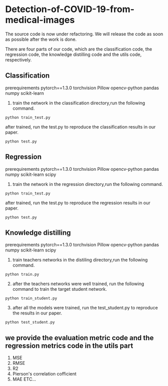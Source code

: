 # Detection-of-COVID-19-from-medical-images
The source code is now under refactoring. We will release the code as soon as possible after the work is done.

There are four parts of our code, which are the classification code, the regression code, the knowledge distilling code and the utils code, respectively.

## Classification
prerequirements
pytorch==1.3.0
torchvision
Pillow
opencv-python
pandas
numpy
scikit-learn

1. train the network
in the classification directory,run the following command.
```
python train_test.py
```
after trained, run the test.py to reproduce the classification results in our paper.
```
python test.py 
```

## Regression
prerequirements
pytorch==1.3.0
torchvision
Pillow
opencv-python
pandas
numpy
scikit-learn
scipy

1. train the network
in the regression directory,run the following command.
```
python train_test.py
```
after trained, run the test.py to reproduce the regression results in our paper.
```
python test.py 
```

## Knowledge distilling
prerequirements
pytorch==1.3.0
torchvision
Pillow
opencv-python
pandas
numpy
scikit-learn
scipy

1. train teachers networks
in the distiling directory,run the following command.
```
python train.py
```
2. after the teachers networks were well trained, run the following command to train the target student network.
```
python train_student.py 
```
3. after all the models were trained, run the test_student.py to reproduce the results in our paper.
```
python test_student.py
```

## we provide the evaluation metric code and the regression metrics code in the utils part
1. MSE
2. RMSE
3. R2
4. Pierson's correlation cofficient
5. MAE
ETC...
